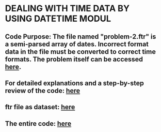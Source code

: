 # DEALING WITH TIME DATA BY USING DATETIME MODUL
## Code Purpose: The file named "problem-2.ftr" is a semi-parsed array of dates. Incorrect format data in the file must be converted to correct time formats. The problem itself can be accessed [here](https://github.com/arifegulsah/Fixing-TimeData-ByUsing-DateTime/blob/main/Problem1.png).


## For detailed explanations and a step-by-step review of the code: [here](https://github.com/arifegulsah/Fixing-TimeData-ByUsing-DateTime/blob/main/FixingTimeData.ipynb)
## ftr file as dataset: [here](https://github.com/arifegulsah/Fixing-TimeData-ByUsing-DateTime/blob/main/problem-2.ftr)
## The entire code: [here](https://github.com/arifegulsah/Fixing-TimeData-ByUsing-DateTime/blob/main/main.py)
